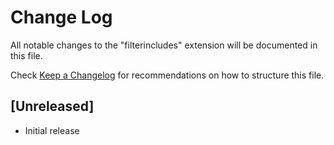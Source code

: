 # Change Log

All notable changes to the "filterincludes" extension will be documented in this file.

Check [Keep a Changelog](http://keepachangelog.com/) for recommendations on how to structure this file.

## [Unreleased]

- Initial release